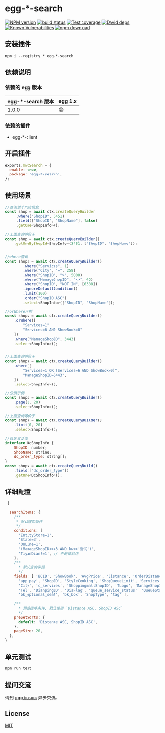 # egg-*-search

[![NPM version][npm-image]][npm-url]
[![build status][travis-image]][travis-url]
[![Test coverage][codecov-image]][codecov-url]
[![David deps][david-image]][david-url]
[![Known Vulnerabilities][snyk-image]][snyk-url]
[![npm download][download-image]][download-url]

[npm-image]: https://img.shields.io/npm/v/egg-mwc-search.svg?style=flat-square
[npm-url]: https://npmjs.org/package/egg-mwc-search
[travis-image]: https://img.shields.io/travis/eggjs/egg-mwc-search.svg?style=flat-square
[travis-url]: https://travis-ci.org/eggjs/egg-mwc-search
[codecov-image]: https://img.shields.io/codecov/c/github/eggjs/egg-mwc-search.svg?style=flat-square
[codecov-url]: https://codecov.io/github/eggjs/egg-mwc-search?branch=master
[david-image]: https://img.shields.io/david/eggjs/egg-mwc-search.svg?style=flat-square
[david-url]: https://david-dm.org/eggjs/egg-mwc-search
[snyk-image]: https://snyk.io/test/npm/egg-mwc-search/badge.svg?style=flat-square
[snyk-url]: https://snyk.io/test/npm/egg-mwc-search
[download-image]: https://img.shields.io/npm/dm/egg-*-search.svg?style=flat-square
[download-url]: https://npmjs.org/package/egg-mwc-search

<!--
Description here.
-->

## 安装插件

`npm i --registry * egg-*-search`

## 依赖说明

### 依赖的 egg 版本

egg-*-search 版本 | egg 1.x
--- | ---
1.0.0 | 😁

### 依赖的插件

- egg-*-client

## 开启插件

```js
exports.mwcSearch = {
  enable: true,
  package: 'egg-*-search',
};
```

## 使用场景

```javascript
//查询单个门店信息
const shop = await ctx.createQueryBuilder
     .where("ShopID", 3451)
     .field(["ShopID", "ShopName"], false)
     .getOne<ShopInfo>();

//上面查询等价于
const shop = await ctx.createQueryBuilder()
    .getOneByShopId<ShopInfo>(3451, ["ShopID", "ShopName"]);


//where查询
const shops = await ctx.createQueryBuilder()
        .where("Services", 1)
        .where("City", "=", 258)
        .where("ShopID", ">", 5000)
        .where("ManageShopID", "<>", 43)
        .where("ShopID", "NOT IN", [6388])
        .ignoreDefaultCondition()
        .limit(100)
        .order("ShopID ASC")
        .select<ShopInfo>(["ShopID", "ShopName"]);

//orWhere示例
const shops = await ctx.createQueryBuilder()
    .orWhere([
        "Services=1"
        "Services=6 AND ShowBook=0"
    ])
    .where("ManageShopID", 3443)
    .select<ShopInfo>();


//上面查询等价于
const shops = await ctx.createQueryBuilder()
    .where([
        "Services=1 OR (Services=6 AND ShowBook=0)",
        "ManageShopID=3443",
    ])
    .select<ShopInfo>();

//分页示例
const shops = await ctx.createQueryBuilder()
    .page(1, 20)
    .select<ShopInfo>();

//上面查询等价于
const shops = await ctx.createQueryBuilder()
    .limit(0, 20)
    .select<ShopInfo>();

//自定义泛型
interface DcShopInfo {
    ShopID: number;
    ShopName: string;
    dc_order_type: string[];
}
const shops = await ctx.createQueryBuild()
    .field(["dc_order_type"])
    .getOne<DcShopInfo>();

```

## 详细配置

```javascript
 {

  searchItems: {
    /**
     * 默认搜索条件
     */
    conditions: [
      'EntityStore=1',
      'State=3',
      'OnLine=1',
      "(ManageShopID<>43 AND kw<>'测试')",
      'TiyanDian!=1', // 不是体验店
    ],
    /**
      * 默认查询字段
      */
    fields: [ 'BCID', 'ShowBook', 'AvgPrice', 'Distance', 'OrderDistanceLimit', 'AvgReview', 'Longitude',
      'app_pay', 'ShopID', 'StyleCooking', 'ShopQueueLimit', 'Services', 'ShopName', 'Latitude',
      'City', 'c_services', 'ShoppingmallShopID', 'TLogo', 'ManageShopID', 'location', 'Address', 'ShopHours',
      'Tel', 'DianpingID', 'DisFlag', 'queue_service_status', 'QueueState', 'mall_name',
      'bk_optional_seat', 'bk_box', 'ShopType', 'tag' ],

    /**
      * 预设排序条件, 默认使用 `Distance ASC, ShopID ASC`
      */
    preSetSorts: {
      default: 'Distance ASC, ShopID ASC',
    },
    pageSize: 20,
  },
}
```

## 单元测试

`npm run test`

## 提问交流

请到 [egg issues](https://github.com/eggjs/egg/issues) 异步交流。

## License

[MIT](LICENSE)
